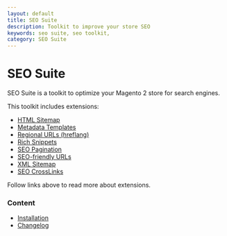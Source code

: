 ```yaml
---
layout: default
title: SEO Suite
description: Toolkit to improve your store SEO
keywords: seo suite, seo toolkit,
category: SEO Suite
---
```


# SEO Suite

SEO Suite is a toolkit to optimize your Magento 2 store for search engines.

This toolkit includes extensions:

 -  [HTML Sitemap](../seo-html-sitemap)
 -  [Metadata Templates](../seo-templates)
 -  [Regional URLs (hreflang)](../hreflang)
 -  [Rich Snippets](../richsnippets)
 -  [SEO Pagination](../seo-pager)
 -  [SEO-friendly URLs](../seo-urls)
 -  [XML Sitemap](../seo-xml-sitemap)
 -  [SEO CrossLinks](../seo-cross-links)

Follow links above to read more about extensions.

### Content

 -  [Installation](installation/)
 -  [Changelog](changelog/)